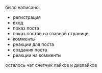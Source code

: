 было написано:
- регистрация
- вход
- показ поста
- показ постов на главной странице
- комменты
- реакции для поста
- создания поста
- реакции на комменты



осталось
чат
счетчик лайков и дизлайков
